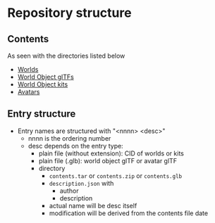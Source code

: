 # Repository structure

## Contents

As seen with the directories listed below

* [Worlds](worlds/index.html)
* [World Object glTFs](worldobjects/index.html)
* [World Object kits](kits/index.html)
* [Avatars](avatars/index.html)

## Entry structure

* Entry names are structured with "\<nnnn\> \<desc\>"
  * nnnn is the ordering number
  * desc depends on the entry type:
    * plain file (without extension): CID of worlds or kits
    * plain file (.glb): world object glTF or avatar glTF
    * directory
      * `contents.tar` or `contents.zip` or `contents.glb`
      * `description.json` with
        * author
        * description
      * actual name will be desc itself
      * modification will be derived from the contents file date
